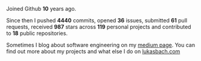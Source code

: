 Joined Github **10** years ago.

Since then I pushed **4440** commits, opened **36** issues, submitted **61** pull requests, received **987** stars across **119** personal projects and contributed to **18** public repositories.

Sometimes I blog about software engineering on my [medium page](https://medium.com/@lukasbach). You can find out more about my projects and what else I do on [lukasbach.com](https://lukasbach.com)
